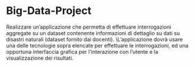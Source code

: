 # Big-Data-Project

Realizzare un’applicazione che permetta di effettuare interrogazioni aggregate su un dataset contenente informazioni di dettaglio su dati su disastri naturali (dataset fornito dai docenti). \\L’applicazione dovrà usare una delle tecnologie sopra elencate per effettuare le interrogazioni, ed una opportuna interfaccia grafica per l’interazione con l’utente e la visualizzazione dei risultati.
